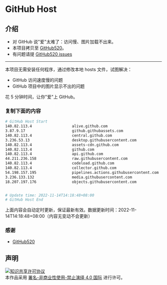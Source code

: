 # GitHub Host
## 介绍
- 对 GitHub 说"爱"太难了：访问慢、图片加载不出来。
- 本项目拷贝至 [GitHub520](https://github.com/521xueweihan/GitHub520)。
- 有问题请提 [GitHub520 issues](https://github.com/521xueweihan/GitHub520/issues/new)

---

本项目无需安装任何程序，通过修改本地 hosts 文件，试图解决：
- GitHub 访问速度慢的问题
- GitHub 项目中的图片显示不出的问题

花 5 分钟时间，让你"爱"上 GitHub。

### 复制下面的内容
```bash
# GitHub Host Start
140.82.113.4                  alive.github.com
3.87.9.17                     github.githubassets.com
140.82.113.4                  central.github.com
3.236.53.13                   desktop.githubusercontent.com
140.82.113.4                  assets-cdn.github.com
140.82.113.4                  github.com
140.82.113.4                  api.github.com
44.211.236.158                raw.githubusercontent.com
140.82.113.4                  codeload.github.com
140.82.113.4                  collector.github.com
54.198.157.195                pipelines.actions.githubusercontent.com
3.236.133.132                 media.githubusercontent.com
18.207.197.176                objects.githubusercontent.com


# Update time: 2022-11-14T14:18:48+08:00
# GitHub Host End

```
上面内容会自动定时更新，保证最新有效。数据更新时间：2022-11-14T14:18:48+08:00（内容无变动不会更新）

### 感谢

- [GitHub520](https://github.com/521xueweihan/GitHub520)

## 声明
<a rel="license" href="https://creativecommons.org/licenses/by-nc-nd/4.0/deed.zh"><img alt="知识共享许可协议" style="border-width: 0" src="https://licensebuttons.net/l/by-nc-nd/4.0/88x31.png"></a><br>本作品采用 <a rel="license" href="https://creativecommons.org/licenses/by-nc-nd/4.0/deed.zh">署名-非商业性使用-禁止演绎 4.0 国际</a> 进行许可。